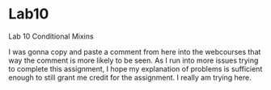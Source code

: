 # Lab10
Lab 10 Conditional Mixins

I was gonna copy and paste a comment from here into the webcourses that way the comment is more likely to be seen. As I run into more issues trying to complete this assignment, I hope my explanation of problems is sufficient enough to still grant me credit for the assignment. I really am trying here.